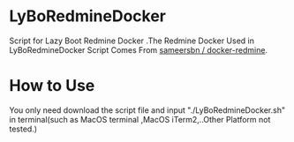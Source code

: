 # LyBoRedmineDocker
Script for Lazy Boot Redmine Docker .The Redmine Docker Used in LyBoRedmineDocker Script Comes From [sameersbn
/
docker-redmine](https://github.com/sameersbn/docker-redmine). 
# How to Use
You only need download the script file and input "./LyBoRedmineDocker.sh" in terminal(such as MacOS terminal ,MacOS iTerm2,..Other Platform not tested.)

